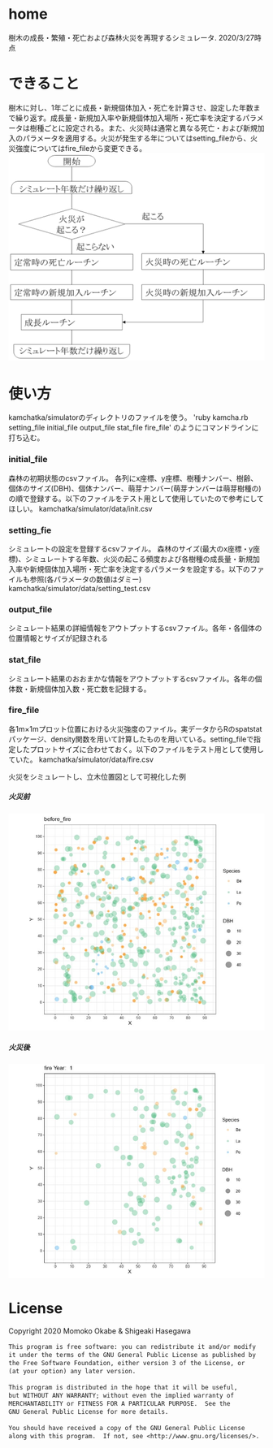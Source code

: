 # home
樹木の成長・繁殖・死亡および森林火災を再現するシミュレータ.
2020/3/27時点

# できること
樹木に対し、1年ごとに成長・新規個体加入・死亡を計算させ、設定した年数まで繰り返す。成長量・新規加入率や新規個体加入場所・死亡率を決定するパラメータは樹種ごとに設定される。また、火災時は通常と異なる死亡・および新規加入のパラメータを適用する。火災が発生する年についてはsetting_fileから、火災強度についてはfire_fileから変更できる。
![フローチャート](https://github.com/m-o-kobe/forest/blob/master/zu1.png "サンプル")


# 使い方
kamchatka/simulatorのディレクトリのファイルを使う。
'ruby kamcha.rb setting_file initial_file output_file stat_file fire_file'
のようにコマンドラインに打ち込む。

### initial_file
森林の初期状態のcsvファイル。
各列にx座標、y座標、樹種ナンバー、樹齢、個体のサイズ(DBH)、個体ナンバー、萌芽ナンバー(萌芽ナンバーは萌芽樹種の)の順で登録する。以下のファイルをテスト用として使用していたので参考にしてほしい。
kamchatka/simulator/data/init.csv

### setting_fie
シミュレートの設定を登録するcsvファイル。
森林のサイズ(最大のx座標・y座標)、シミュレートする年数、火災の起こる頻度および各樹種の成長量・新規加入率や新規個体加入場所・死亡率を決定するパラメータを設定する。以下のファイルも参照(各パラメータの数値はダミー)
kamchatka/simulator/data/setting_test.csv

### output_file
シミュレート結果の詳細情報をアウトプットするcsvファイル。各年・各個体の位置情報とサイズが記録される


### stat_file
シミュレート結果のおおまかな情報をアウトプットするcsvファイル。各年の個体数・新規個体加入数・死亡数を記録する。

### fire_file
各1m×1mプロット位置における火災強度のファイル。実データからRのspatstatパッケージ、density関数を用いて計算したものを用いている。setting_fileで指定したプロットサイズに合わせておく。以下のファイルをテスト用として使用していた。
kamchatka/simulator/data/fire.csv

火災をシミュレートし、立木位置図として可視化した例
##### 火災前
![火災前](https://github.com/m-o-kobe/forest/blob/master/zu2.jpg "サンプル")
##### 火災後
![火災後](https://github.com/m-o-kobe/forest/blob/master/zu3.jpg "サンプル")

# License
Copyright 2020 Momoko Okabe & Shigeaki Hasegawa

    This program is free software: you can redistribute it and/or modify
    it under the terms of the GNU General Public License as published by
    the Free Software Foundation, either version 3 of the License, or
    (at your option) any later version.

    This program is distributed in the hope that it will be useful,
    but WITHOUT ANY WARRANTY; without even the implied warranty of
    MERCHANTABILITY or FITNESS FOR A PARTICULAR PURPOSE.  See the
    GNU General Public License for more details.

    You should have received a copy of the GNU General Public License
    along with this program.  If not, see <http://www.gnu.org/licenses/>.
